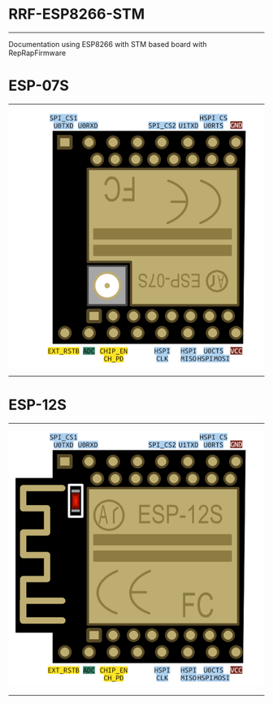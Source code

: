 # RRF-ESP8266-STM
***
Documentation using ESP8266 with STM based board with RepRapFirmware

# **ESP-07S**
***
<p align="center">
  <img src="https://raw.githubusercontent.com/Moorviper/RRF-ESP8266-STM/main/pictures/ESP-07S.jpg" />
</p>
<!--- ![](https://raw.githubusercontent.com/Moorviper/RRF-ESP8266-STM/main/pictures/ESP-12S.jpg?sanitize=true)--->

***
# **ESP-12S**
***
<p align="center">
  <img src="https://raw.githubusercontent.com/Moorviper/RRF-ESP8266-STM/main/pictures/ESP-12S.jpg" />
</p>
<!--- ![](https://raw.githubusercontent.com/Moorviper/RRF-ESP8266-STM/main/pictures/ESP-12S.jpg?sanitize=true)--->

***


